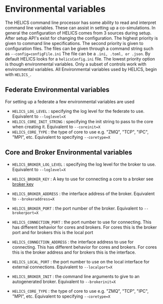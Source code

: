 # Environmental variables

The HELICS command line processor has some ability to read and interpret command line variables. These can assist in setting up a co-simulations.
In general the configuration of HELICS comes from 3 sources during setup. After setup API's exist for changing the configuration. The highest priority is given to command line specifications. The second priority is given to configuration files. The files can be given through a command string such as `--config=configFile.ini` The file can be a `.ini, .toml, or .json`. By default HELICS looks for a `helicsConfig.ini` file. The lowest priority option is though environmental variables. Only a subset of controls work with environmental variables. All Environmental variables used by HELICS, begin with `HELICS_`.

## Federate Environmental variables

For setting up a federate a few environmental variables are used

- `HELICS_LOG_LEVEL` : specifying the log level for the federate to use. Equivalent to `--loglevel=X`
- `HELICS_CORE_INIT_STRING` : specifying the init string to pass to the core when creating it. Equivalent to `--coreinit=X`
- `HELICS_CORE_TYPE` : the type of core to use e.g. "ZMQ", "TCP", "IPC", "MPI", etc. Equivalent to specifying `--coretype=X`

## Core and Broker Environmental variables

- `HELICS_BROKER_LOG_LEVEL` : specifying the log level for the broker to use. Equivalent to `--loglevel=X`

- `HELICS_BROKER_KEY` : A key to use for connecting a core to a broker see [broker key]()
- `HELICS_BROKER_ADDRESS` : the interface address of the broker. Equivalent to `--brokeraddress=X`
- `HELICS_BROKER_PORT` : the port number of the broker. Equivalent to `--brokerport=X`
- `HELICS_CONNECTION_PORT` : the port number to use for connecting. This has different behavior for cores and brokers. For cores this is the broker port and for brokers this is the local port
- `HELICS_CONNECTION_ADDRESS` : the interface address to use for connecting. This has different behavior for cores and brokers. For cores this is the broker address and for brokers this is the interface.
- `HELICS_LOCAL_PORT` : the port number to use on the local interface for external connections. Equivalent to `--localport=X`
- `HELICS_BROKER_INIT` : the command line arguments to give to an autogenerated broker. Equivalent to `--brokerinit=X`
- `HELICS_CORE_TYPE` : the type of core to use e.g. "ZMQ", "TCP", "IPC", "MPI", etc. Equivalent to specifying `--coretype=X`
